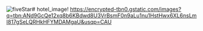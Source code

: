 ![fiveStar](https://github.com/user-attachments/assets/f668125b-7442-41ba-9afa-d403c36f76c7)# hotel_image!
https://encrypted-tbn0.gstatic.com/images?q=tbn:ANd9GcQe12xq8b6KBdwd8U3VrBsmF0n9aLu1nu1HstHwx6XL6nsLmI817gSeLQRHkHFYMDAMgaU&usqp=CAU
